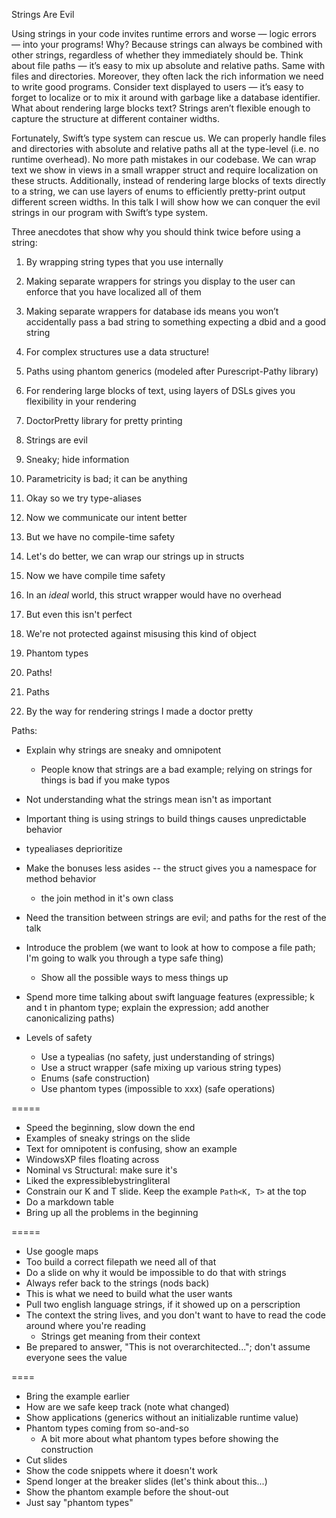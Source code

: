 
Strings Are Evil

Using strings in your code invites runtime errors and worse — logic errors — into your programs! Why? Because strings can always be combined with other strings, regardless of whether they immediately should be. Think about file paths — it’s easy to mix up absolute and relative paths. Same with files and directories. Moreover, they often lack the rich information we need to write good programs. Consider text displayed to users — it’s easy to forget to localize or to mix it around with garbage like a database identifier. What about rendering large blocks text? Strings aren’t flexible enough to capture the structure at different container widths.

Fortunately, Swift’s type system can rescue us. We can properly handle files and directories with absolute and relative paths all at the type-level (i.e. no runtime overhead). No more path mistakes in our codebase. We can wrap text we show in views in a small wrapper struct and require localization on these structs. Additionally, instead of rendering large blocks of texts directly to a string, we can use layers of enums to efficiently pretty-print output different screen widths. In this talk I will show how we can conquer the evil strings in our program with Swift’s type system.


Three anecdotes that show why you should think twice before using a string:

1. By wrapping string types that you use internally
  1. Making separate wrappers for strings you display to the user can enforce that you have localized all of them
  2. Making separate wrappers for database ids means you won’t accidentally pass a bad string to something expecting a dbid and a good string
2. For complex structures use a data structure!
  1. Paths using phantom generics (modeled after Purescript-Pathy library)
3. For rendering large blocks of text, using layers of DSLs gives you flexibility in your rendering
  1. DoctorPretty library for pretty printing


1. Strings are evil
2. Sneaky; hide information
3. Parametricity is bad; it can be anything
4. Okay so we try type-aliases
5. Now we communicate our intent better
6. But we have no compile-time safety
7. Let's do better, we can wrap our strings up in structs
8. Now we have compile time safety
9. In an _ideal_ world, this struct wrapper would have no overhead
10. But even this isn't perfect
11. We're not protected against misusing this kind of object
12. Phantom types
13. Paths!

2. Paths

3. By the way for rendering strings I made a doctor pretty



Paths:
* Explain why strings are sneaky and omnipotent
  * People know that strings are a bad example; relying on strings for things is bad if you make typos
* Not understanding what the strings mean isn't as important
* Important thing is using strings to build things causes unpredictable behavior
* typealiases deprioritize
* Make the bonuses less asides -- the struct gives you a namespace for method behavior
    * the join method in it's own class
* Need the transition between strings are evil; and paths for the rest of the talk
* Introduce the problem (we want to look at how to compose a file path; I'm going to walk you through a type safe thing)
    * Show all the possible ways to mess things up
* Spend more time talking about swift language features (expressible; k and t in phantom type; explain the expression; add another canonicalizing paths)

* Levels of safety
   * Use a typealias (no safety, just understanding of strings)
   * Use a struct wrapper (safe mixing up various string types)
   * Enums (safe construction)
   * Use phantom types (impossible to xxx) (safe operations)

=====

* Speed the beginning, slow down the end
* Examples of sneaky strings on the slide
* Text for omnipotent is confusing, show an example
* WindowsXP files floating across
* Nominal vs Structural: make sure it's
* Liked the expressiblebystringliteral
* Constrain our K and T slide. Keep the example `Path<K, T>` at the top
* Do a markdown table
* Bring up all the problems in the beginning

=====

* Use google maps
* Too build a correct filepath we need all of that
* Do a slide on why it would be impossible to do that with strings
* Always refer back to the strings (nods back)
* This is what we need to build what the user wants
* Pull two english language strings, if it showed up on a perscription
* The context the string lives, and you don't want to have to read the code around where you're reading
    * Strings get meaning from their context
* Be prepared to answer, "This is not overarchitected..."; don't assume everyone sees the value

====

* Bring the example earlier
* How are we safe keep track (note what changed)
* Show applications (generics without an initializable runtime value)
* Phantom types coming from so-and-so
    * A bit more about what phantom types before showing the construction
* Cut slides
* Show the code snippets where it doesn't work
* Spend longer at the breaker slides (let's think about this...)
* Show the phantom example before the shout-out
* Just say "phantom types"

